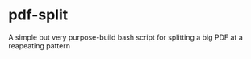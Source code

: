# pdf-split
A simple but very purpose-build bash script for splitting a big PDF at a reapeating pattern
